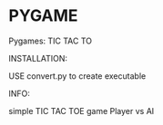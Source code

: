 # PYGAME
Pygames: TIC TAC TO

INSTALLATION:

  USE convert.py to create executable
  
  
  INFO:
  
  simple TIC TAC TOE game Player vs AI
